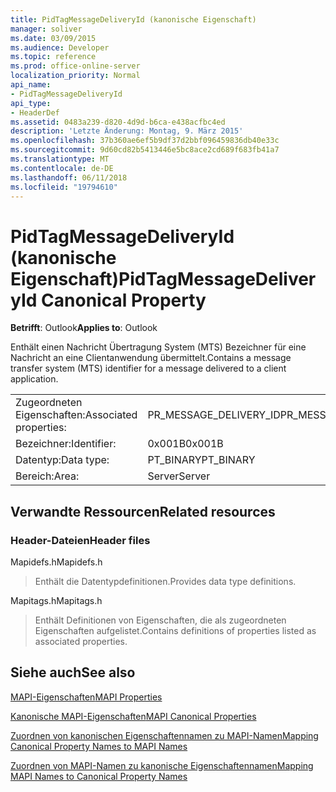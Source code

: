 ```yaml
---
title: PidTagMessageDeliveryId (kanonische Eigenschaft)
manager: soliver
ms.date: 03/09/2015
ms.audience: Developer
ms.topic: reference
ms.prod: office-online-server
localization_priority: Normal
api_name:
- PidTagMessageDeliveryId
api_type:
- HeaderDef
ms.assetid: 0483a239-d820-4d9d-b6ca-e438acfbc4ed
description: 'Letzte Änderung: Montag, 9. März 2015'
ms.openlocfilehash: 37b360ae6ef5b9df37d2bbf096459836db40e33c
ms.sourcegitcommit: 9d60cd82b5413446e5bc8ace2cd689f683fb41a7
ms.translationtype: MT
ms.contentlocale: de-DE
ms.lasthandoff: 06/11/2018
ms.locfileid: "19794610"
---
```

# <a name="pidtagmessagedeliveryid-canonical-property"></a><span data-ttu-id="3466e-103">PidTagMessageDeliveryId (kanonische Eigenschaft)</span><span class="sxs-lookup"><span data-stu-id="3466e-103">PidTagMessageDeliveryId Canonical Property</span></span>

  
  
<span data-ttu-id="3466e-104">**Betrifft**: Outlook</span><span class="sxs-lookup"><span data-stu-id="3466e-104">**Applies to**: Outlook</span></span> 
  
<span data-ttu-id="3466e-105">Enthält einen Nachricht Übertragung System (MTS) Bezeichner für eine Nachricht an eine Clientanwendung übermittelt.</span><span class="sxs-lookup"><span data-stu-id="3466e-105">Contains a message transfer system (MTS) identifier for a message delivered to a client application.</span></span>
  
|||
|:-----|:-----|
|<span data-ttu-id="3466e-106">Zugeordneten Eigenschaften:</span><span class="sxs-lookup"><span data-stu-id="3466e-106">Associated properties:</span></span>  <br/> |<span data-ttu-id="3466e-107">PR_MESSAGE_DELIVERY_ID</span><span class="sxs-lookup"><span data-stu-id="3466e-107">PR_MESSAGE_DELIVERY_ID</span></span>  <br/> |
|<span data-ttu-id="3466e-108">Bezeichner:</span><span class="sxs-lookup"><span data-stu-id="3466e-108">Identifier:</span></span>  <br/> |<span data-ttu-id="3466e-109">0x001B</span><span class="sxs-lookup"><span data-stu-id="3466e-109">0x001B</span></span>  <br/> |
|<span data-ttu-id="3466e-110">Datentyp:</span><span class="sxs-lookup"><span data-stu-id="3466e-110">Data type:</span></span>  <br/> |<span data-ttu-id="3466e-111">PT_BINARY</span><span class="sxs-lookup"><span data-stu-id="3466e-111">PT_BINARY</span></span>  <br/> |
|<span data-ttu-id="3466e-112">Bereich:</span><span class="sxs-lookup"><span data-stu-id="3466e-112">Area:</span></span>  <br/> |<span data-ttu-id="3466e-113">Server</span><span class="sxs-lookup"><span data-stu-id="3466e-113">Server</span></span>  <br/> |
   
## <a name="related-resources"></a><span data-ttu-id="3466e-114">Verwandte Ressourcen</span><span class="sxs-lookup"><span data-stu-id="3466e-114">Related resources</span></span>

### <a name="header-files"></a><span data-ttu-id="3466e-115">Header-Dateien</span><span class="sxs-lookup"><span data-stu-id="3466e-115">Header files</span></span>

<span data-ttu-id="3466e-116">Mapidefs.h</span><span class="sxs-lookup"><span data-stu-id="3466e-116">Mapidefs.h</span></span>
  
> <span data-ttu-id="3466e-117">Enthält die Datentypdefinitionen.</span><span class="sxs-lookup"><span data-stu-id="3466e-117">Provides data type definitions.</span></span>
    
<span data-ttu-id="3466e-118">Mapitags.h</span><span class="sxs-lookup"><span data-stu-id="3466e-118">Mapitags.h</span></span>
  
> <span data-ttu-id="3466e-119">Enthält Definitionen von Eigenschaften, die als zugeordneten Eigenschaften aufgelistet.</span><span class="sxs-lookup"><span data-stu-id="3466e-119">Contains definitions of properties listed as associated properties.</span></span>
    
## <a name="see-also"></a><span data-ttu-id="3466e-120">Siehe auch</span><span class="sxs-lookup"><span data-stu-id="3466e-120">See also</span></span>



[<span data-ttu-id="3466e-121">MAPI-Eigenschaften</span><span class="sxs-lookup"><span data-stu-id="3466e-121">MAPI Properties</span></span>](mapi-properties.md)
  
[<span data-ttu-id="3466e-122">Kanonische MAPI-Eigenschaften</span><span class="sxs-lookup"><span data-stu-id="3466e-122">MAPI Canonical Properties</span></span>](mapi-canonical-properties.md)
  
[<span data-ttu-id="3466e-123">Zuordnen von kanonischen Eigenschaftennamen zu MAPI-Namen</span><span class="sxs-lookup"><span data-stu-id="3466e-123">Mapping Canonical Property Names to MAPI Names</span></span>](mapping-canonical-property-names-to-mapi-names.md)
  
[<span data-ttu-id="3466e-124">Zuordnen von MAPI-Namen zu kanonische Eigenschaftennamen</span><span class="sxs-lookup"><span data-stu-id="3466e-124">Mapping MAPI Names to Canonical Property Names</span></span>](mapping-mapi-names-to-canonical-property-names.md)

